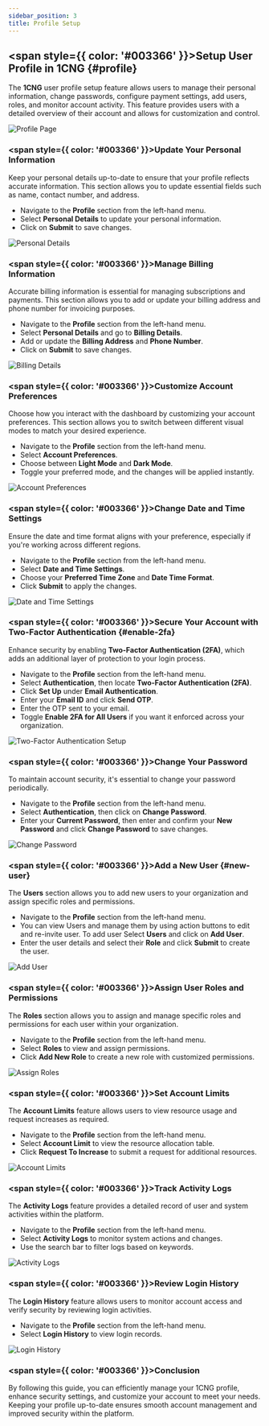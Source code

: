 ```yaml
---
sidebar_position: 3
title: Profile Setup
---
```


## <span style={{ color: '#003366' }}>Setup User Profile in 1CNG</span> {#profile}

The **1CNG** user profile setup feature allows users to manage their personal information, change passwords, configure payment settings, add users, roles, and monitor account activity. This feature provides users with a detailed overview of their account and allows for customization and control.

![Profile Page](images/profile.png)

### <span style={{ color: '#003366' }}>Update Your Personal Information</span>

Keep your personal details up-to-date to ensure that your profile reflects accurate information. This section allows you to update essential fields such as name, contact number, and address.

- Navigate to the **Profile** section from the left-hand menu.
- Select **Personal Details** to update your personal information.
- Click on **Submit** to save changes.

![Personal Details](images/personal-details.png)

### <span style={{ color: '#003366' }}>Manage Billing Information</span>

Accurate billing information is essential for managing subscriptions and payments. This section allows you to add or update your billing address and phone number for invoicing purposes.

- Navigate to the **Profile** section from the left-hand menu.
- Select **Personal Details** and go to **Billing Details**.
- Add or update the **Billing Address** and **Phone Number**.
- Click on **Submit** to save changes.

![Billing Details](images/billing-details.png)

### <span style={{ color: '#003366' }}>Customize Account Preferences</span>

Choose how you interact with the dashboard by customizing your account preferences. This section allows you to switch between different visual modes to match your desired experience.

- Navigate to the **Profile** section from the left-hand menu.
- Select **Account Preferences**.
- Choose between **Light Mode** and **Dark Mode**.
- Toggle your preferred mode, and the changes will be applied instantly.

![Account Preferences](images/mode.png)

### <span style={{ color: '#003366' }}>Change Date and Time Settings</span>

Ensure the date and time format aligns with your preference, especially if you're working across different regions. 

- Navigate to the **Profile** section from the left-hand menu.
- Select **Date and Time Settings**.
- Choose your **Preferred Time Zone** and **Date Time Format**.
- Click **Submit** to apply the changes.

![Date and Time Settings](images/date-time.png)

### <span style={{ color: '#003366' }}>Secure Your Account with Two-Factor Authentication</span> {#enable-2fa}

Enhance security by enabling **Two-Factor Authentication (2FA)**, which adds an additional layer of protection to your login process.

- Navigate to the **Profile** section from the left-hand menu.
- Select **Authentication**, then locate **Two-Factor Authentication (2FA)**.
- Click **Set Up** under **Email Authentication**.
- Enter your **Email ID** and click **Send OTP**.
- Enter the OTP sent to your email.
- Toggle **Enable 2FA for All Users** if you want it enforced across your organization.

![Two-Factor Authentication Setup](images/authentication.png)

### <span style={{ color: '#003366' }}>Change Your Password</span>

To maintain account security, it's essential to change your password periodically.

- Navigate to the **Profile** section from the left-hand menu.
- Select **Authentication**, then click on **Change Password**.
- Enter your **Current Password**, then enter and confirm your **New Password** and click **Change Password** to save changes.

![Change Password](images/change-password.png)

### <span style={{ color: '#003366' }}>Add a New User</span> {#new-user}

The **Users** section allows you to add new users to your organization and assign specific roles and permissions.

- Navigate to the **Profile** section from the left-hand menu.
- You can view Users and manage them by using action buttons to edit and re-invite user. To add user Select **Users** and click on **Add User**.
- Enter the user details and select their **Role** and click **Submit** to create the user.

![Add User](images/users.png)

### <span style={{ color: '#003366' }}>Assign User Roles and Permissions</span>

The **Roles** section allows you to assign and manage specific roles and permissions for each user within your organization.

- Navigate to the **Profile** section from the left-hand menu.
- Select **Roles** to view and assign permissions.
- Click **Add New Role** to create a new role with customized permissions.

![Assign Roles](images/user-roles.png)

### <span style={{ color: '#003366' }}>Set Account Limits</span>

The **Account Limits** feature allows users to view resource usage and request increases as required.

- Navigate to the **Profile** section from the left-hand menu.
- Select **Account Limit** to view the resource allocation table.
- Click **Request To Increase** to submit a request for additional resources.

![Account Limits](images/account-limit.jpg)

### <span style={{ color: '#003366' }}>Track Activity Logs</span>

The **Activity Logs** feature provides a detailed record of user and system activities within the platform.

- Navigate to the **Profile** section from the left-hand menu.
- Select **Activity Logs** to monitor system actions and changes.
- Use the search bar to filter logs based on keywords.

![Activity Logs](images/activity-logs.png)

### <span style={{ color: '#003366' }}>Review Login History</span>

The **Login History** feature allows users to monitor account access and verify security by reviewing login activities.

- Navigate to the **Profile** section from the left-hand menu.
- Select **Login History** to view login records.

![Login History](images/login-history.png)

### <span style={{ color: '#003366' }}>Conclusion</span>

By following this guide, you can efficiently manage your 1CNG profile, enhance security settings, and customize your account to meet your needs. Keeping your profile up-to-date ensures smooth account management and improved security within the platform.
